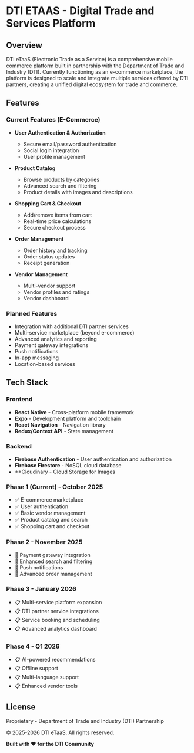 # DTI ETAAS - Digital Trade and Services Platform

## Overview

DTI eTaaS (Electronic Trade as a Service) is a comprehensive mobile commerce platform built in partnership with the Department of Trade and Industry (DTI). Currently functioning as an e-commerce marketplace, the platform is designed to scale and integrate multiple services offered by DTI partners, creating a unified digital ecosystem for trade and commerce.

## Features

### Current Features (E-Commerce)
- **User Authentication & Authorization**
  - Secure email/password authentication
  - Social login integration
  - User profile management
  
- **Product Catalog**
  - Browse products by categories
  - Advanced search and filtering
  - Product details with images and descriptions
  
- **Shopping Cart & Checkout**
  - Add/remove items from cart
  - Real-time price calculations
  - Secure checkout process
  
- **Order Management**
  - Order history and tracking
  - Order status updates
  - Receipt generation

- **Vendor Management**
  - Multi-vendor support
  - Vendor profiles and ratings
  - Vendor dashboard

### Planned Features
- Integration with additional DTI partner services
- Multi-service marketplace (beyond e-commerce)
- Advanced analytics and reporting
- Payment gateway integrations
- Push notifications
- In-app messaging
- Location-based services

## Tech Stack

### Frontend
- **React Native** - Cross-platform mobile framework
- **Expo** - Development platform and toolchain
- **React Navigation** - Navigation library
- **Redux/Context API** - State management

### Backend
- **Firebase Authentication** - User authentication and authorization
- **Firebase Firestore** - NoSQL cloud database
- **Cloudinary - Cloud Storage for Images

### Phase 1 (Current) - October 2025
- ✅ E-commerce marketplace
- ✅ User authentication
- ✅ Basic vendor management
- ✅ Product catalog and search
- ✅ Shopping cart and checkout

### Phase 2 - November 2025
- 🔄 Payment gateway integration
- 🔄 Enhanced search and filtering
- 🔄 Push notifications
- 🔄 Advanced order management

### Phase 3 - January 2026
- 📋 Multi-service platform expansion
- 📋 DTI partner service integrations
- 📋 Service booking and scheduling
- 📋 Advanced analytics dashboard

### Phase 4 - Q1 2026
- 📋 AI-powered recommendations
- 📋 Offline support
- 📋 Multi-language support
- 📋 Enhanced vendor tools

## License

Proprietary - Department of Trade and Industry (DTI) Partnership

© 2025-2026 DTI eTaaS. All rights reserved.


**Built with ❤️ for the DTI Community**
